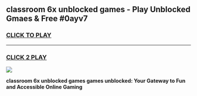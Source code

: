 
## classroom 6x unblocked games - Play Unblocked Gmaes & Free #0ayv7
<h3>
<a href="https://news.freeplayer.one?title=classroom_6x_unblocked_games&ref=03M">CLICK TO PLAY</a></h3>
<hr>

<h3>
<a href="https://news.freeplayer.one?title=classroom_6x_unblocked_games&ref=03M">CLICK 2 PLAY</a>
  
</h3>

<a href="https://news.freeplayer.one?title=classroom_6x_unblocked_games&ref=03M"><img src="https://clearcache.store/games.png"></a>


**classroom 6x unblocked games games unblocked: Your Gateway to Fun and Accessible Online Gaming**

